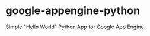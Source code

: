 google-appengine-python
=======================

Simple "Hello World" Python App for Google App Engine